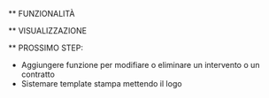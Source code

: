 ** FUNZIONALITÀ



** VISUALIZZAZIONE 

  

** PROSSIMO STEP:
- Aggiungere funzione per modifiare o eliminare un intervento o un contratto
- Sistemare template stampa mettendo il logo